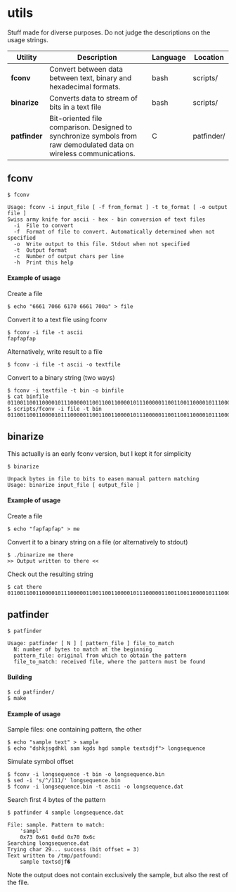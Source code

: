 # utils

Stuff made for diverse purposes. Do not judge the descriptions on  the usage strings.


| Utility | Description | Language | Location
|--|--|--|--|
|**fconv**|Convert between data between text, binary and hexadecimal formats.| bash|scripts/
|**binarize**|Converts data to stream of bits in a text file | bash | scripts/
|**patfinder**| Bit-oriented file comparison. Designed to synchronize symbols from raw demodulated data on wireless communications. | C | patfinder/

## fconv

    $ fconv
    
    Usage: fconv -i input_file [ -f from_format ] -t to_format [ -o output file ]
    Swiss army knife for ascii - hex - bin conversion of text files
      -i  File to convert
      -f  Format of file to convert. Automatically determined when not specified
      -o  Write output to this file. Stdout when not specified
      -t  Output format
      -c  Number of output chars per line
      -h  Print this help

#### Example of usage

Create a file

    $ echo "6661 7066 6170 6661 700a" > file

Convert it to a text file using fconv 

    $ fconv -i file -t ascii
    fapfapfap

Alternatively, write result to a file

    $ fconv -i file -t ascii -o textfile

Convert to a binary string (two ways)

    $ fconv -i textfile -t bin -o binfile
    $ cat binfile
    01100110011000010111000001100110011000010111000001100110011000010111000000001010
    $ scripts/fconv -i file -t bin
    01100110011000010111000001100110011000010111000001100110011000010111000000001010

## binarize

This actually is an early fconv version, but I kept it for simplicity

    $ binarize

    Unpack bytes in file to bits to easen manual pattern matching
    Usage: binarize input_file [ output_file ]

#### Example of usage

Create a file

    $ echo "fapfapfap" > me

Convert it to a binary string on a file (or alternatively to stdout)

    $ ./binarize me there
    >> Output written to there <<
     
Check out the resulting string
  
    $ cat there
    01100110011000010111000001100110011000010111000001100110011000010111000000001010

## patfinder

    $ patfinder
    
    Usage: patfinder [ N ] [ pattern_file ] file_to_match
      N: number of bytes to match at the beginning
      pattern_file: original from which to obtain the pattern
      file_to_match: received file, where the pattern must be found

#### Building

    $ cd patfinder/
    $ make

#### Example of usage

Sample files: one containing pattern, the other 

    $ echo "sample text" > sample
    $ echo "dshkjsgdhkl sam kgds hgd sample textsdjf"> longsequence
  
Simulate symbol offset

    $ fconv -i longsequence -t bin -o longsequence.bin
    $ sed -i 's/^/111/' longsequence.bin
    $ fconv -i longsequence.bin -t ascii -o longsequence.dat

Search first 4 bytes of the pattern
    
    $ patfinder 4 sample longsequence.dat
     
    File: sample. Pattern to match:
        'sampl'
        0x73 0x61 0x6d 0x70 0x6c
    Searching longsequence.dat
    Trying char 29... success (bit offset = 3)
    Text written to /tmp/patfound:
        sample textsdjf�

Note the output does not contain exclusively the sample, but also the rest of the file.
